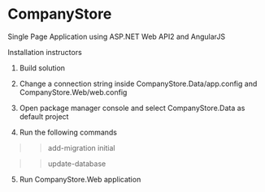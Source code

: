 # CompanyStore
Single Page Application using ASP.NET Web API2 and AngularJS

Installation instructors

1. Build solution

2. Change a connection string inside CompanyStore.Data/app.config and CompanyStore.Web/web.config

3. Open package manager console and select CompanyStore.Data as default project

4. Run the following commands

>> add-migration initial

>> update-database

5. Run CompanyStore.Web application
